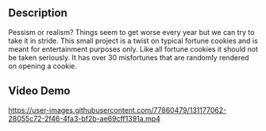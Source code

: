 ## Description

Pessism or realism? Things seem to get worse every year but we can try to take it in stride. This small project is a twist on typical fortune cookies and is meant for entertainment purposes only. Like all fortune cookies it should not be taken seriously. It has over 30 misfortunes that are randomly rendered on opening a cookie.

## Video Demo
https://user-images.githubusercontent.com/77860479/131177062-28055c72-2f46-4fa3-bf2b-ae69cff1391a.mp4


